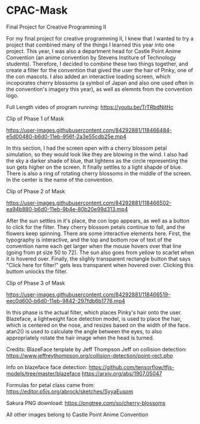 # CPAC-Mask
Final Project for Creative Programming II 

For my final project for creative programming II, I knew that I wanted to try a project that combined many of the things I learned this year into one project. This year, I was also a department head for Castle Point Anime Convention (an anime convention by Stevens Institure of Technology students).  Therefore, I decided to combine these two things together, and create a filter for the convention that gived the user the hair of Pinky, one of the con mascots. I also added an interactive loading screen, which incoporates cherry blossoms (a symbol of Japan and also one used often in the convention's imagery this year), as well as elemnts from the convention logo. 

Full Length video of program running: https://youtu.be/TrTRbdNitHc


Clip of Phase 1 of Mask 

https://user-images.githubusercontent.com/84292881/118466484-e5d00480-b6d0-11eb-956f-2a3e55cdb25e.mp4

In this section, I had the screen open with a cherry blossom petal simulation, so they would look like they are blowing in the wind.  I also had the sky a darker shade of blue, that lightens as the circle representing the sun gets higher on the screen. It finally settles to a light shapde of blue.  There is also a ring of rotating cherry blossoms in the middle of the screen. In the center is the name of the convention.


Clip of Phase 2 of Mask 

https://user-images.githubusercontent.com/84292881/118466502-ea94b880-b6d0-11eb-9b4e-80b20e99d313.mp4

After the sun settles in it's place, the con logo appears, as well as a button to click for the filter.  They cherry blossom petals continue to fall, and the flowers keep spinning. There are some interactive elements here.  First, the typography is interactive, and the top and bottom row of text of the convention name each get larger when the mouse hovers over that line (going from pt size 50 to 72). The sun also goes from yellow to scarlet when it is hovered over. Finally, the slighly transparent rectangle button that says "Click here for filter!" gets less transparent when hovered over. Clicking this buttom unlocks the filter. 


Clip of Phase 3 of Mask

https://user-images.githubusercontent.com/84292881/118466519-eec0d600-b6d0-11eb-9842-297fdb6b1776.mp4

In this phase is the actual filter, which places Pinky's hair onto the user.  Blazeface, a lightweight face detection model, is used to place the hair, which is centered on the nose, and resizes based on the width of the face. atan2() is used to calculate the angle between the eyes, to also appropriately rotate the hair image when the head is turned. 


Credits: 
BlazeFace tenplate by Jeff Thompson 
Jeff on collision detection: 
https://www.jeffreythompson.org/collision-detection/point-rect.php

Info on blazeface face detection:
https://github.com/tensorflow/tfjs-models/tree/master/blazeface
https://arxiv.org/abs/1907.05047

Formulas for petal class came from: 
https://editor.p5js.org/abrock/sketches/SyyaEusom

Sakura PNG download: 
https://pngtree.com/so/cherry-blossoms

All other images belong to Castle Point Anime Convention 

